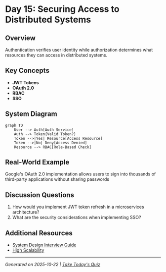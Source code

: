 # Day 15: Securing Access to Distributed Systems

## Overview
Authentication verifies user identity while authorization determines what resources they can access in distributed systems.

## Key Concepts
- **JWT Tokens**
- **OAuth 2.0**
- **RBAC**
- **SSO**

## System Diagram
```mermaid
graph TD
    User --> Auth[Auth Service]
    Auth --> Token{Valid Token?}
    Token -->|Yes| Resource[Access Resource]
    Token -->|No| Deny[Access Denied]
    Resource --> RBAC[Role-Based Check]
```

## Real-World Example
Google's OAuth 2.0 implementation allows users to sign into thousands of third-party applications without sharing passwords

## Discussion Questions
1. How would you implement JWT token refresh in a microservices architecture?
2. What are the security considerations when implementing SSO?

## Additional Resources
- [System Design Interview Guide](https://github.com/donnemartin/system-design-primer)
- [High Scalability](http://highscalability.com/)

---
*Generated on 2025-10-22 | [Take Today's Quiz](../docs/quiz-2025-10-22.html)*
